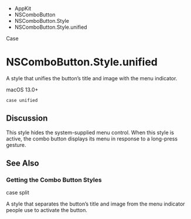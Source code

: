 

- AppKit
- NSComboButton
- NSComboButton.Style
-  NSComboButton.Style.unified 

Case

# NSComboButton.Style.unified

A style that unifies the button’s title and image with the menu indicator.

macOS 13.0+

``` source
case unified
```

## Discussion

This style hides the system-supplied menu control. When this style is active, the combo button displays its menu in response to a long-press gesture.

## See Also

### Getting the Combo Button Styles

case split

A style that separates the button’s title and image from the menu indicator people use to activate the button.

